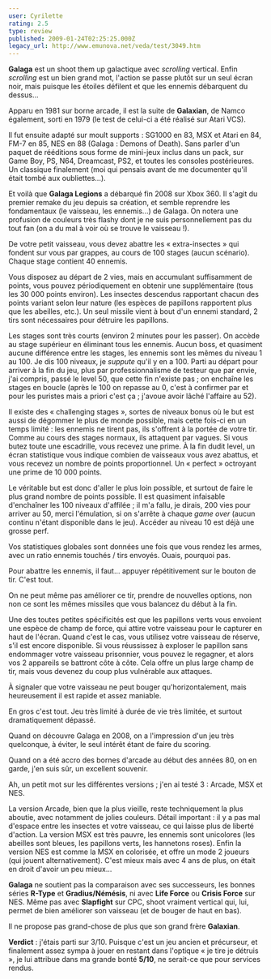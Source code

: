 ```yaml
---
user: Cyrilette
rating: 2.5
type: review
published: 2009-01-24T02:25:25.000Z
legacy_url: http://www.emunova.net/veda/test/3049.htm
---
```

**Galaga** est un shoot them up galactique avec _scrolling_ vertical. Enfin _scrolling_ est un bien grand mot, l'action se passe plutôt sur un seul écran noir, mais puisque les étoiles défilent et que les ennemis débarquent du dessus...  

  

Apparu en 1981 sur borne arcade, il est la suite de **Galaxian**, de Namco également, sorti en 1979 (le test de celui-ci a été réalisé sur Atari VCS).  

Il fut ensuite adapté sur moult supports : SG1000 en 83, MSX et Atari en 84, FM-7 en 85, NES en 88 (Galaga : Demons of Death). Sans parler d'un paquet de rééditions sous forme de mini-jeux inclus dans un pack, sur Game Boy, PS, N64, Dreamcast, PS2, et toutes les consoles postérieures. Un classique finalement (moi qui pensais avant de me documenter qu'il était tombé aux oubliettes...).  

Et voilà que **Galaga Legions** a débarqué fin 2008 sur Xbox 360\. Il s'agit du premier remake du jeu depuis sa création, et semble reprendre les fondamentaux (le vaisseau, les ennemis...) de Galaga. On notera une profusion de couleurs très flashy dont je ne suis personnellement pas du tout fan (on a du mal à voir où se trouve le vaisseau !).  

  

De votre petit vaisseau, vous devez abattre les « extra-insectes » qui fondent sur vous par grappes, au cours de 100 stages (aucun scénario). Chaque stage contient 40 ennemis.  

  

Vous disposez au départ de 2 vies, mais en accumulant suffisamment de points, vous pouvez périodiquement en obtenir une supplémentaire (tous les 30 000 points environ). Les insectes descendus rapportant chacun des points variant selon leur nature (les espèces de papillons rapportent plus que les abeilles, etc.). Un seul missile vient à bout d'un ennemi standard, 2 tirs sont nécessaires pour détruire les papillons.  

  

Les stages sont très courts (environ 2 minutes pour les passer). On accède au stage supérieur en éliminant tous les ennemis. Aucun boss, et quasiment aucune différence entre les stages, les ennemis sont les mêmes du niveau 1 au 100\. Je dis 100 niveaux, je _suppute_ qu'il y en a 100\. Parti au départ pour arriver à la fin du jeu, plus par professionnalisme de testeur que par envie, j'ai compris, passé le level 50, que cette fin n'existe pas ; on enchaîne les stages en boucle (après le 100 on repasse au 0, c'est à confirmer par et pour les puristes mais a priori c'est ça ; j'avoue avoir lâché l'affaire au 52).  

  

Il existe des « challenging stages », sortes de niveaux bonus où le but est aussi de dégommer le plus de monde possible, mais cette fois-ci en un temps limité : les ennemis ne tirent pas, ils s'offrent à la portée de votre tir. Comme au cours des stages normaux, ils attaquent par vagues. Si vous butez toute une escadrille, vous recevez une prime. À la fin dudit level, un écran statistique vous indique combien de vaisseaux vous avez abattus, et vous recevez un nombre de points proportionnel. Un « perfect » octroyant une prime de 10 000 points.  

  

Le véritable but est donc d'aller le plus loin possible, et surtout de faire le plus grand nombre de points possible. Il est quasiment infaisable d'enchaîner les 100 niveaux d'affilée ; il m'a fallu, je dirais, 200 vies pour arriver au 50, merci l'émulation, si on s'arrête à chaque _game over_ (aucun continu n'étant disponible dans le jeu). Accéder au niveau 10 est déjà une grosse perf.   

Vos statistiques globales sont données une fois que vous rendez les armes, avec un ratio ennemis touchés / tirs envoyés. Ouais, pourquoi pas.  

  

Pour abattre les ennemis, il faut... appuyer répétitivement sur le bouton de tir. C'est tout.  

On ne peut même pas améliorer ce tir, prendre de nouvelles options, non non ce sont les mêmes missiles que vous balancez du début à la fin.  

Une des toutes petites spécificités est que les papillons verts vous envoient une espèce de champ de force, qui attire votre vaisseau pour le capturer en haut de l'écran. Quand c'est le cas, vous utilisez votre vaisseau de réserve, s'il est encore disponible. Si vous réussissez à exploser le papillon sans endommager votre vaisseau prisonnier, vous pouvez le regagner, et alors vos 2 appareils se battront côte à côte. Cela offre un plus large champ de tir, mais vous devenez du coup plus vulnérable aux attaques.  

À signaler que votre vaisseau ne peut bouger qu'horizontalement, mais heureusement il est rapide et assez maniable.  

  

En gros c'est tout. Jeu très limité à durée de vie très limitée, et surtout dramatiquement dépassé.  

Quand on découvre Galaga en 2008, on a l'impression d'un jeu très quelconque, à éviter, le seul intérêt étant de faire du scoring.  

Quand on a été accro des bornes d'arcade au début des années 80, on en garde, j'en suis sûr, un excellent souvenir.  

  

Ah, un petit mot sur les différentes versions ; j'en ai testé 3 : Arcade, MSX et NES.  

La version Arcade, bien que la plus vieille, reste techniquement la plus aboutie, avec notamment de jolies couleurs. Détail important : il y a pas mal d'espace entre les insectes et votre vaisseau, ce qui laisse plus de liberté d'action. La version MSX est très pauvre, les ennemis sont unicolores (les abeilles sont bleues, les papillons verts, les hannetons roses). Enfin la version NES est comme la MSX en colorisée, et offre un mode 2 joueurs (qui jouent alternativement). C'est mieux mais avec 4 ans de plus, on était en droit d'avoir un peu mieux...  

  

**Galaga** ne soutient pas la comparaison avec ses successeurs, les bonnes séries **R-Type** et **Gradius/Némésis**, ni avec **Life Force** ou **Crisis Force** sur NES. Même pas avec **Slapfight** sur CPC, shoot vraiment vertical qui, lui, permet de bien améliorer son vaisseau (et de bouger de haut en bas).  

Il ne propose pas grand-chose de plus que son grand frère **Galaxian**.  

  

**Verdict** : j'étais parti sur 3/10\. Puisque c'est un jeu ancien et précurseur, et finalement assez sympa à jouer en restant dans l'optique « je tire je détruis », je lui attribue dans ma grande bonté **5/10**, ne serait-ce que pour services rendus.